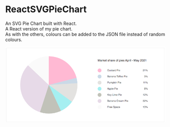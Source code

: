 # ReactSVGPieChart
An SVG Pie Chart built with React. <br />
A React version of my pie chart. <br />
As with the others, colours can be added to the JSON file instead of random colours.

![react-svg-pie-chart](react-svg-pie-chart.png?raw=true "React SVG Pie Chart") 
